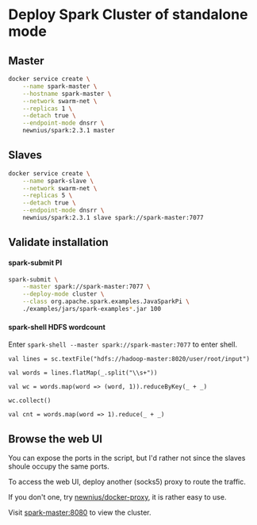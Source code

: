 # Deploy Spark Cluster of standalone mode

## Master

```bash
docker service create \
	--name spark-master \
	--hostname spark-master \
	--network swarm-net \
	--replicas 1 \
	--detach true \
	--endpoint-mode dnsrr \
	newnius/spark:2.3.1 master
```

## Slaves

```bash
docker service create \
	--name spark-slave \
	--network swarm-net \
	--replicas 5 \
	--detach true \
	--endpoint-mode dnsrr \
	newnius/spark:2.3.1 slave spark://spark-master:7077
```

## Validate installation

#### spark-submit PI

```bash
spark-submit \
	--master spark://spark-master:7077 \
	--deploy-mode cluster \
	--class org.apache.spark.examples.JavaSparkPi \
	./examples/jars/spark-examples*.jar 100
```

#### spark-shell HDFS wordcount

Enter `spark-shell --master spark://spark-master:7077` to enter shell.

```shell
val lines = sc.textFile("hdfs://hadoop-master:8020/user/root/input")

val words = lines.flatMap(_.split("\\s+"))

val wc = words.map(word => (word, 1)).reduceByKey(_ + _)

wc.collect()

val cnt = words.map(word => 1).reduce(_ + _)
```

## Browse the web UI

You can expose the ports in the script, but I'd rather not since the slaves shoule occupy the same ports.

To access the web UI, deploy another (socks5) proxy to route the traffic.

If you don't one, try [newnius/docker-proxy](https://hub.docker.com/r/newnius/docker-proxy/), it is rather easy to use.

Visit [spark-master:8080](http://spark-master:8080) to view the cluster.
